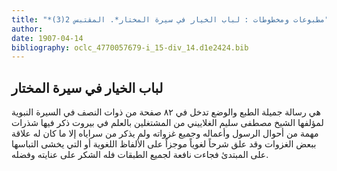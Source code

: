 ```yaml
---
title: "*مطبوعات ومخطوطات : لباب الخيار في سيرة المختار*. المقتبس 2(3)"
author: 
date: 1907-04-14
bibliography: oclc_4770057679-i_15-div_14.d1e2424.bib
---
```




##  لباب الخيار في سيرة المختار 


 هي رسالة جميلة الطبع والوضع تدخل في  ٨٢  صفحة من ذوات النصف في السيرة النبوية لمؤلفها الشيخ مصطفى سليم الغلاييني من المشتغلين بالعلم في بيروت ذكر فيها شذرات مهمة من أحوال الرسول وأعماله وجميع غزواته ولم يذكر من سراياه إلا ما كان له علاقة ببعض الغزوات وقد علق شرحاً لغوياً موجزاً على الألفاظ اللغوية أو التي يخشى التباسها على المبتدئ فجاءت نافعة لجميع الطبقات فله الشكر على عنايته وفضله. 
